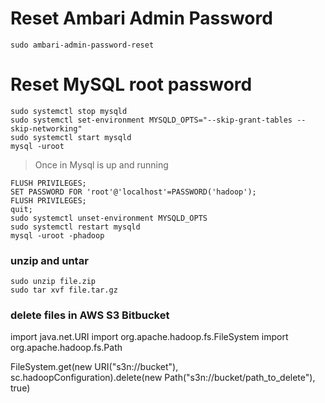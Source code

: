 # Reset Ambari Admin Password

```
sudo ambari-admin-password-reset
```

# Reset MySQL root password

```
sudo systemctl stop mysqld
sudo systemctl set-environment MYSQLD_OPTS="--skip-grant-tables --skip-networking"
sudo systemctl start mysqld
mysql -uroot
```

> Once in Mysql is up and running

```
FLUSH PRIVILEGES;
SET PASSWORD FOR 'root'@'localhost'=PASSWORD('hadoop');
FLUSH PRIVILEGES;
quit;
sudo systemctl unset-environment MYSQLD_OPTS
sudo systemctl restart mysqld
mysql -uroot -phadoop
```

### unzip and untar

```
sudo unzip file.zip
sudo tar xvf file.tar.gz
```

### delete files in AWS S3 Bitbucket

import java.net.URI
import org.apache.hadoop.fs.FileSystem
import org.apache.hadoop.fs.Path

FileSystem.get(new URI("s3n://bucket"), sc.hadoopConfiguration).delete(new Path("s3n://bucket/path_to_delete"), true)

